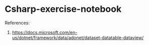 # Csharp-exercise-notebook
References:
1. https://docs.microsoft.com/en-us/dotnet/framework/data/adonet/dataset-datatable-dataview/

